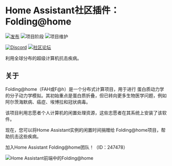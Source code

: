 # Home Assistant社区插件：Folding@home

[![发布][release-shield]][release] ![项目阶段][project-stage-shield] ![项目维护][maintenance-shield]

[![Discord][discord-shield]][discord] [![社区论坛][forum-shield]][forum]

利用全球分布的超级计算机抗击疾病。

## 关于

Folding@home（FAH或F@h）是一个分布式计算项目，用于进行
蛋白质动力学的分子动力学模拟。其初始重点是蛋白质折叠，但已转向更多生物医学问题，例如阿尔茨海默病、癌症、埃博拉和冠状病毒。

该项目利用志愿者个人计算机的闲置处理资源，这些志愿者在其系统上安装了该软件。

现在，您可以将Home Assistant实例的闲置时间捐赠给
Folding@home项目，帮助抗击这些疾病。

加入Home Assistant Folding@home团队！（ID：247478）

![Home Assistant前端中的Folding@home][screenshot]

[discord-shield]: https://img.shields.io/discord/478094546522079232.svg
[discord]: https://discord.me/hassioaddons
[forum-shield]: https://img.shields.io/badge/community-forum-brightgreen.svg
[forum]: https://community.home-assistant.io/t/home-assistant-community-add-on-folding-home/180496?u=frenck
[github-sponsors-shield]: https://frenck.dev/wp-content/uploads/2019/12/github_sponsor.png
[github-sponsors]: https://github.com/sponsors/frenck
[maintenance-shield]: https://img.shields.io/maintenance/yes/2024.svg
[patreon-shield]: https://frenck.dev/wp-content/uploads/2019/12/patreon.png
[patreon]: https://www.patreon.com/frenck
[project-stage-shield]: https://img.shields.io/badge/project%20stage-experimental-yellow.svg
[release-shield]: https://img.shields.io/badge/version-v0.7.2-blue.svg
[release]: https://github.com/hassio-addons/addon-foldingathome/tree/v0.7.2
[screenshot]: https://github.com/hassio-addons/addon-foldingathome/raw/main/images/screenshot.png